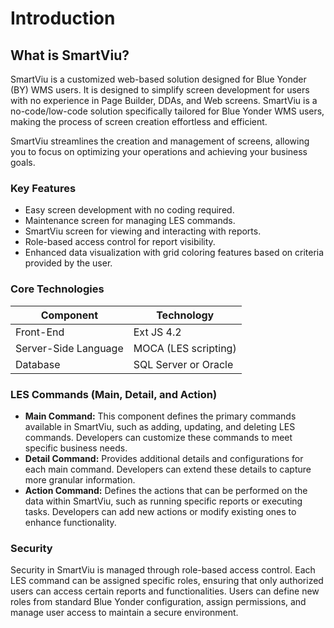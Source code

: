 # Introduction

## What is SmartViu?

SmartViu is a customized web-based solution designed for Blue Yonder (BY) WMS users. It is designed to simplify screen development for users with no experience in Page Builder, DDAs, and Web screens. SmartViu is a no-code/low-code solution specifically tailored for Blue Yonder WMS users, making the process of screen creation effortless and efficient.

SmartViu streamlines the creation and management of screens, allowing you to focus on optimizing your operations and achieving your business goals.

### Key Features

- Easy screen development with no coding required.
- Maintenance screen for managing LES commands.
- SmartViu screen for viewing and interacting with reports.
- Role-based access control for report visibility.
- Enhanced data visualization with grid coloring features based on criteria provided by the user.

### Core Technologies

| Component           | Technology         |
|---------------------|--------------------|
| Front-End           | Ext JS 4.2         |
| Server-Side Language| MOCA (LES scripting) |
| Database            | SQL Server or Oracle |

### LES Commands (Main, Detail, and Action)

- **Main Command:** This component defines the primary commands available in SmartViu, such as adding, updating, and deleting LES commands. Developers can customize these commands to meet specific business needs.
- **Detail Command:** Provides additional details and configurations for each main command. Developers can extend these details to capture more granular information.
- **Action Command:** Defines the actions that can be performed on the data within SmartViu, such as running specific reports or executing tasks. Developers can add new actions or modify existing ones to enhance functionality.

### Security

Security in SmartViu is managed through role-based access control. Each LES command can be assigned specific roles, ensuring that only authorized users can access certain reports and functionalities. Users can define new roles from standard Blue Yonder configuration, assign permissions, and manage user access to maintain a secure environment.

